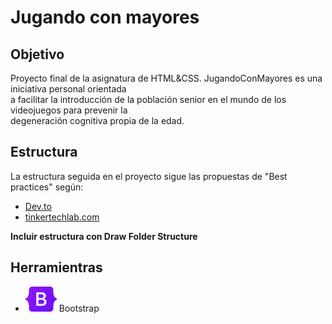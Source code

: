 # Jugando con mayores

## Objetivo
Proyecto final de la asignatura de HTML&CSS. JugandoConMayores es una iniciativa personal orientada  
a facilitar la introducción de la población senior en el mundo de los videojuegos para prevenir la  
degeneración cognitiva propia de la edad.  

## Estructura
La estructura seguida en el proyecto sigue las propuestas de "Best practices" según:  
- [Dev.to](https://dev.to/noruwa/folder-structure-for-modern-web-applications-4d11)
- [tinkertechlab.com](https://tinkertechlab.com/webhosting/files-and-cms/best-practices-when-organizing-your-websites-files.php)

**Incluir estructura con Draw Folder Structure**

## Herramientras

- ![Logo de Bootstrap 5](/public/images/Bootstrap_logo_small.png) Bootstrap